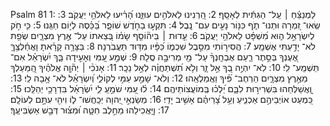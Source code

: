 Psalm 81
1: לַמְנַצֵּ֬חַ ׀ עַֽל־ הַגִּתִּ֬ית לְאָסָֽף׃
2: הַ֭רְנִינוּ לֵאלֹהִ֣ים עוּזֵּ֑נוּ הָ֝רִ֗יעוּ לֵאלֹהֵ֥י יַעֲקֹֽב׃
3: שְֽׂאוּ־ זִ֭מְרָה וּתְנוּ־ תֹ֑ף כִּנּ֖וֹר נָעִ֣ים עִם־ נָֽבֶל׃
4: תִּקְע֣וּ בַחֹ֣דֶשׁ שׁוֹפָ֑ר בַּ֝כֵּ֗סֶה לְי֣וֹם חַגֵּֽנוּ׃
5: כִּ֤י חֹ֣ק לְיִשְׂרָאֵ֣ל ה֑וּא מִ֝שְׁפָּ֗ט לֵאלֹהֵ֥י יַעֲקֹֽב׃
6: עֵ֤דוּת ׀ בִּֽיה֘וֹסֵ֤ף שָׂמ֗וֹ בְּ֭צֵאתוֹ עַל־ אֶ֣רֶץ מִצְרָ֑יִם שְׂפַ֖ת לֹא־ יָדַ֣עְתִּי אֶשְׁמָֽע׃
7: הֲסִיר֣וֹתִי מִסֵּ֣בֶל שִׁכְמ֑וֹ כַּ֝פָּ֗יו מִדּ֥וּד תַּעֲבֹֽרְנָה׃
8: בַּצָּרָ֥ה קָרָ֗אתָ וָאֲחַ֫לְּצֶ֥ךָּ אֶ֭עֶנְךָ בְּסֵ֣תֶר רַ֑עַם אֶבְחָֽנְךָ֨ עַל־ מֵ֖י מְרִיבָ֣ה סֶֽלָה׃
9: שְׁמַ֣ע עַ֭מִּי וְאָעִ֣ידָה בָּ֑ךְ יִ֝שְׂרָאֵ֗ל אִם־ תִּֽשְׁמַֽע־ לִֽי׃
10: לֹֽא־ יִהְיֶ֣ה בְ֭ךָ אֵ֣ל זָ֑ר וְלֹ֥א תִ֝שְׁתַּחֲוֶ֗ה לְאֵ֣ל נֵכָֽר׃
11: אָנֹכִ֨י ׀ יְה֘וָ֤ה אֱלֹהֶ֗יךָ הַֽ֭מַּעַלְךָ מֵאֶ֣רֶץ מִצְרָ֑יִם הַרְחֶב־ פִּ֝֗יךָ וַאֲמַלְאֵֽהוּ׃
12: וְלֹא־ שָׁמַ֣ע עַמִּ֣י לְקוֹלִ֑י וְ֝יִשְׂרָאֵ֗ל לֹא־ אָ֥בָה לִֽי׃
13: וָֽ֭אֲשַׁלְּחֵהוּ בִּשְׁרִיר֣וּת לִבָּ֑ם יֵ֝לְכ֗וּ בְּֽמוֹעֲצוֹתֵיהֶֽם׃
14: ל֗וּ עַ֭מִּי שֹׁמֵ֣עַֽ לִ֑י יִ֝שְׂרָאֵ֗ל בִּדְרָכַ֥י יְהַלֵּֽכוּ׃
15: כִּ֭מְעַט אוֹיְבֵיהֶ֣ם אַכְנִ֑יעַ וְעַ֥ל צָ֝רֵיהֶ֗ם אָשִׁ֥יב יָדִֽי׃
16: מְשַׂנְאֵ֣י יְ֭הוָה יְכַֽחֲשׁוּ־ ל֑וֹ וִיהִ֖י עִתָּ֣ם לְעוֹלָֽם׃
17: וֽ͏ַ֭יַּאֲכִילֵהוּ מֵחֵ֣לֶב חִטָּ֑ה וּ֝מִצּ֗וּר דְּבַ֣שׁ אַשְׂבִּיעֶֽךָ׃